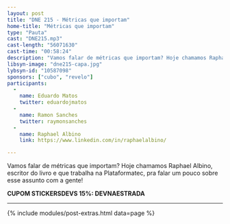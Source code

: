 ```yaml
---
layout: post
title: "DNE 215 - Métricas que importam"
home-title: "Métricas que importam"
type: "Pauta"
cast: "DNE215.mp3"
cast-length: "56071630"
cast-time: "00:58:24"
description: "Vamos falar de métricas que importam? Hoje chamamos Raphael Albino, escritor do livro e que trabalha na Plataformatec, pra falar um pouco sobre esse assunto com a gente!"
libsyn-image: "dne215-capa.jpg"
lybsyn-id: "10587098"
sponsors: ["cubo", "revelo"]
participants:
  -
    name: Eduardo Matos
    twitter: eduardojmatos
  -
    name: Ramon Sanches
    twitter: raymonsanches
  -
    name: Raphael Albino
    link: https://www.linkedin.com/in/raphaelalbino/

---
```


Vamos falar de métricas que importam? Hoje chamamos Raphael Albino, escritor do livro e que trabalha na Plataformatec, pra falar um pouco sobre esse assunto com a gente! 

<strong>CUPOM STICKERSDEVS 15%: DEVNAESTRADA</strong>
<br>

---

{% include modules/post-extras.html data=page %}
